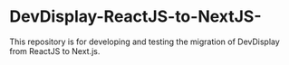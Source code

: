   # DevDisplay-ReactJS-to-NextJS-
This repository is for developing and testing the migration of DevDisplay from ReactJS to Next.js.
